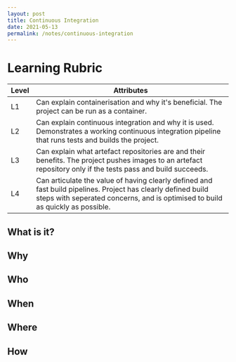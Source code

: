 ```yaml
---
layout: post
title: Continuous Integration 
date: 2021-05-13
permalink: /notes/continuous-integration
---
```


# Learning Rubric

| Level | Attributes |
| ----- | ---------- |
| L1	| Can explain containerisation and why it's beneficial. The project can be run as a container. |
| L2	| Can explain continuous integration and why it is used. Demonstrates a working continuous integration pipeline that runs tests and builds the project. |
| L3	| Can explain what artefact repositories are and their benefits. The project pushes images to an artefact repository only if the tests pass and build succeeds. |
| L4	| Can articulate the value of having clearly defined and fast build pipelines. Project has clearly defined build steps with seperated concerns, and is optimised to build as quickly as possible. |

## What is it?



## Why



## Who

## When

## Where

## How


